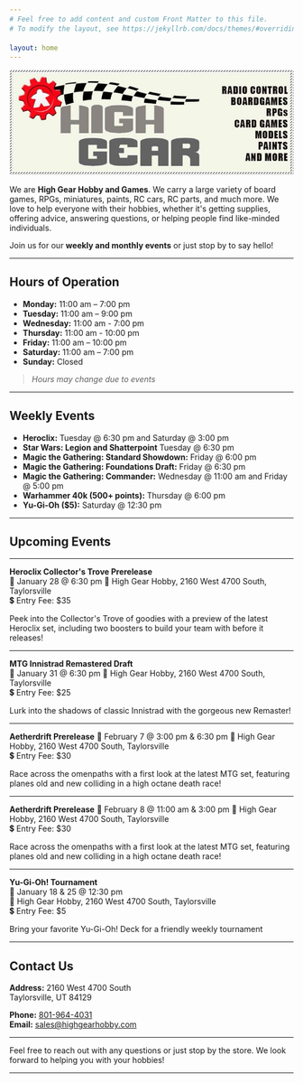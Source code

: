 ```yaml
---
# Feel free to add content and custom Front Matter to this file.
# To modify the layout, see https://jekyllrb.com/docs/themes/#overriding-theme-defaults

layout: home
---
```


![High Gear Logo](./assets/high_gear_logo.jpg)

We are **High Gear Hobby and Games**. We carry a large variety of board games, RPGs, miniatures, paints, RC cars, RC parts, and much more. We love to help everyone with their hobbies, whether it's getting supplies, offering advice, answering questions, or helping people find like-minded individuals. 

Join us for our **weekly and monthly events** or just stop by to say hello!

---

## Hours of Operation

- **Monday:** 11:00 am – 7:00 pm
- **Tuesday:** 11:00 am – 9:00 pm
- **Wednesday:** 11:00 am - 7:00 pm
- **Thursday:** 11:00 am - 10:00 pm
- **Friday:** 11:00 am – 10:00 pm
- **Saturday:** 11:00 am – 7:00 pm
- **Sunday:** Closed

> *Hours may change due to events*

---

## Weekly Events

- **Heroclix:** Tuesday @ 6:30 pm and Saturday @ 3:00 pm
- **Star Wars: Legion and Shatterpoint** Tuesday @ 6:30 pm
- **Magic the Gathering: Standard Showdown:** Friday @ 6:00 pm
- **Magic the Gathering: Foundations Draft:** Friday @ 6:30 pm
- **Magic the Gathering: Commander:** Wednesday @ 11:00 am and Friday @ 5:00 pm
- **Warhammer 40k (500+ points):** Thursday @ 6:00 pm
- **Yu-Gi-Oh ($5):** Saturday @ 12:30 pm

---

## Upcoming Events

---

**Heroclix Collector's Trove Prerelease**  
📅 January 28 @ 6:30 pm 
📍 High Gear Hobby, 2160 West 4700 South, Taylorsville  
💲 Entry Fee: $35

Peek into the Collector's Trove of goodies with a preview of the latest Heroclix set, including two boosters to build your team with before it releases!

---

**MTG Innistrad Remastered Draft**  
📅 January 31 @ 6:30 pm 
📍 High Gear Hobby, 2160 West 4700 South, Taylorsville  
💲 Entry Fee: $25

Lurk into the shadows of classic Innistrad with the gorgeous new Remaster!

---

**Aetherdrift Prerelease**
📅 February 7 @ 3:00 pm & 6:30 pm
📍 High Gear Hobby, 2160 West 4700 South, Taylorsville  
💲 Entry Fee: $30

Race across the omenpaths with a first look at the latest MTG set, featuring planes old and new colliding in a high octane death race!

---

**Aetherdrift Prerelease**
📅 February 8 @ 11:00 am & 3:00 pm
📍 High Gear Hobby, 2160 West 4700 South, Taylorsville  
💲 Entry Fee: $30

Race across the omenpaths with a first look at the latest MTG set, featuring planes old and new colliding in a high octane death race!

---

**Yu-Gi-Oh! Tournament**  
📅 January 18 & 25 @ 12:30 pm  
📍 High Gear Hobby, 2160 West 4700 South, Taylorsville  
💲 Entry Fee: $5

Bring your favorite Yu-Gi-Oh! Deck for a friendly weekly tournament

---

## Contact Us

**Address:**
2160 West 4700 South  
Taylorsville, UT 84129

**Phone:** [801-964-4031](tel:801-964-4031)  
**Email:** [sales@highgearhobby.com](mailto:sales@highgearhobby.com)

---

Feel free to reach out with any questions or just stop by the store. We look forward to helping you with your hobbies!

---



